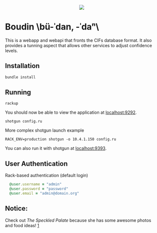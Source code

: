 <p align="center">
<img src="http://www.thespeckledpalate.com/wp-content/uploads/2014/09/12-1666-post/TheSpeckledPalate_BoudinEggBreakfastSandwiches_005_small.jpg">
</p>

Boudin \bü-ˈdan, -ˈdaⁿ\
==============

This is a webapp and webapi that fronts the CIFs database format. It also provides a tunning aspect that allows other services to adjust confidence levels.

## Installation

```ruby
bundle install
```

## Running 

`rackup`

You should now be able to view the application at [localhost:9292](http://localhost:9292).

`shotgun config.ru`

More complex shotgun launch example

`RACK_ENV=production shotgun -o 10.4.1.150 config.ru`

You can also run it with shotgun at [localhost:9393](http://localhost:9393).

## User Authentication

Rack-based authentication (default login)

```ruby
  @user.username = "admin"
  @user.password = "password"
  @user.email = "admin@domain.org"
```
## Notice:

Check out *The Speckled Palate* because she has some awesome photos and food ideas! [1](http://www.thespeckledpalate.com/2014/09/12/its-football-season-friday-boudin-breakfast-sandwiches/)
